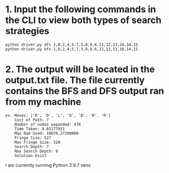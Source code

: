 # 1. Input the following commands in the CLI to view both types of search strategies
    python driver.py dfs 1,0,2,4,5,7,3,8,9,6,11,12,13,10,14,15
    python driver.py bfs 1,0,2,4,5,7,3,8,9,6,11,12,13,10,14,15

# 2. The output will be located in the output.txt file. The file currently contains the BFS and DFS output ran from my machine
    ex. Moves: ['R', 'D', 'L', 'D', 'D', 'R', 'R']
        Cost of Path: 7
        Number of nodes expanded: 478
        Time Taken: 0.01177911
        Max Ram Used: 10678.27200000 
        Fringe Size: 527
        Max Fringe Size: 528
        Search Depth: 7
        Max Search Depth: 8
        Solution Exist

I am currently running Python 3.9.7 venv
